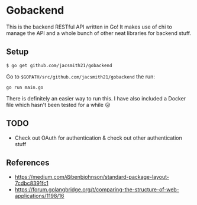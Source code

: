 # Gobackend
This is the backend RESTful API written in Go! It makes use of chi to manage the API and a whole bunch of other neat libraries for backend stuff.

## Setup
```
$ go get github.com/jacsmith21/gobackend
```

Go to `$GOPATH/src/github.com/jacsmith21/gobackend` the run:
```
go run main.go
```

There is definitely an easier way to run this. I have also included a Docker file which hasn't been tested for a while :disappointed_relieved:

## TODO
* Check out OAuth for authentication & check out other authentication stuff

## References
* https://medium.com/@benbjohnson/standard-package-layout-7cdbc8391fc1
* https://forum.golangbridge.org/t/comparing-the-structure-of-web-applications/1198/16
